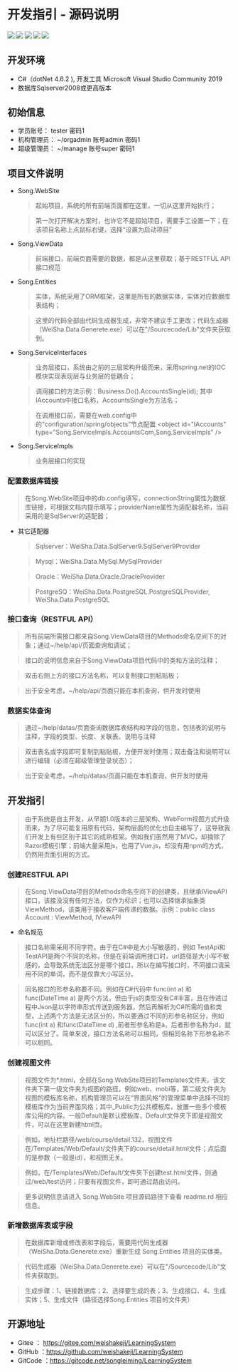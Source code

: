 # 开发指引 - 源码说明
##### [![](https://img.shields.io/badge/-%E5%AE%98%E6%96%B9%E7%BD%91%E7%AB%99-blue)](http://www.weishakeji.net) [![](https://img.shields.io/badge/help-%E5%9C%A8%E7%BA%BF%E5%B8%AE%E5%8A%A9-orange)](http://www.weisha100.net/) [![](https://img.shields.io/badge/upgrade-%E5%8D%87%E7%BA%A7%E6%97%A5%E5%BF%97-green)](http://www.weishakeji.net/download.html)  [![](https://img.shields.io/badge/QQ%E7%BE%A4-10237400-brightgreen)](https://qm.qq.com/cgi-bin/qm/qr?k=lL7qjJPXlfMnxo4cOd2xr-OMe-_4u8hW&jump_from=webapi&authKey=4vWIzSa9ceJ0Cn6/cDKp08SuOxv4xfGDfMn1ZI//1XG+p5nzeqW9v/PUVdI9gEh+)  [![](https://img.shields.io/badge/%E7%94%B5%E8%AF%9D-400%206015%20615-lightgrey)]()

## 开发环境
* C#（dotNet 4.6.2 ), 开发工具 Microsoft Visual Studio Community 2019
* 数据库Sqlserver2008或更高版本

## 初始信息
 * 学员账号： tester 密码1
 * 机构管理员： ~/orgadmin 账号admin 密码1
 * 超级管理员： ~/manage  账号super 密码1

## 项目文件说明
* Song.WebSite
   > 起始项目，系统的所有前端页面都在这里，一切从这里开始执行；

   > 第一次打开解决方案时，也许它不是超始项目，需要手工设置一下；在该项目名称上点鼠标右键，选择“设置为启动项目”

* Song.ViewData
   > 前端接口，前端页面需要的数据，都是从这里获取；基于RESTFUL API接口规范

* Song.Entities
   > 实体，系统采用了ORM框架，这里是所有的数据实体，实体对应数据库表结构；

   > 这里的代码全部由代码生成器生成，非常不建议手工更改；代码生成器（WeiSha.Data.Generete.exe）可以在"/Sourcecode/Lib"文件夹获取到。

* Song.ServiceInterfaces
   > 业务层接口，系统由之前的三层架构升级而来，采用spring.net的IOC模块实现表现层与业务层的低耦合；

   > 调用接口的方法示例：Business.Do<IAccounts>().AccountsSingle(id); 其中IAccounts中接口名称，AccountsSingle为方法名；

   > 在调用接口前，需要在web.config中的“configuration/spring/objects”节点配置 
&lt;object id="IAccounts" type="Song.ServiceImpls.AccountsCom,Song.ServiceImpls" /&gt; 

* Song.ServiceImpls
   > 业务层接口的实现

### 配置数据库链接
   > 在Song.WebSite项目中的db.config填写，connectionString属性为数据库链接，可根据文档内提示填写；providerName属性为适配器名称，当前采用的是SqlServer的适配器；
* 其它适配器
   > Sqlserver：WeiSha.Data.SqlServer9.SqlServer9Provider

   > Mysql：WeiSha.Data.MySql.MySqlProvider

   > Oracle：WeiSha.Data.Oracle.OracleProvider

   > PostgreSQ：WeiSha.Data.PostgreSQL.PostgreSQLProvider, WeiSha.Data.PostgreSQL

### 接口查询（RESTFUL API）
   > 所有前端所需接口都来自Song.ViewData项目的Methods命名空间下的对象；通过~/help/api/页面查询和调试；

   > 接口的说明信息来自于Song.ViewData项目代码中的类和方法的注释；

   > 双击右侧上方的接口方法名称，可以复制接口到粘贴板；

   > 出于安全考虑，~/help/api/页面只能在本机查询，供开发时使用

### 数据实体查询
   > 通过~/help/datas/页面查询数据库表结构和字段的信息，包括表的说明与注释，字段的类型、长度、关联表、说明与注释

   > 双击表名或字段即可复制到粘贴板，方便开发时使用；双击备注和说明可以进行编辑（必须在超级管理登录状态）；

   > 出于安全考虑，~/help/datas/页面只能在本机查询，供开发时使用

## 开发指引
   > 由于系统是自主开发，从早期1.0版本的三层架构、WebForm视图方式升级而来，为了尽可能复用原有代码，架构层面的优化也自主编写了，这导致我们开发上有些区别于其它的成熟框架。例如我们虽然用了MVC，却摘除了Razor模板引擎；前端大量采用js，也用了Vue.js，却没有用npm的方式，仍然用页面引用的方式。

### 创建RESTFUL API
   > 在Song.ViewData项目的Methods命名空间下的创建类，且继承IViewAPI接口，该接没没有任何方法，仅作为标识；也可以选择继承抽象类ViewMethod，该类用于接收客户端传递的数据。示例：public class Account : ViewMethod, IViewAPI

   * 命名规范
   > 接口名称需采用不同字符。由于在C#中是大小写敏感的，例如 TestApi和TestAPI是两个不同的名称，但是在前端调用接口时，url路径是大小写不敏感的，会导致系统无法区分是哪个接口，所以在编写接口时，不同接口请采用不同的单词，而不是仅靠大小写区分。

   > 同名接口的形参名称要不同。例如在C#代码中 func(int a) 和func(DateTime a) 是两个方法，但由于js的类型没有C#丰富，且在传递过程中Json是以字符串形式传送到服务器，然后再解析为C#所需的值和类型，上述两个方法是无法区分的，所以要通过不同的形参名称区分，例如 func(int a) 和func(DateTime d) ,前者形参名称是a，后者形参名称为d，就可以区分了。简单来说，接口方法名称可以相同，但相同名称下形参名称不可以相同。

### 创建视图文件
   > 视图文件为*.html，全部在Song.WebSite项目的Templates文件夹。该文件夹下第一级文件夹为视图的路径，例如web、mobi等，第二级文件夹为视图的模板库名称，机构管理员可以在“界面风格”的管理菜单中选择不同的模板库作为当前界面风格；其中_Public为公共模板库，放置一些多个模板库公用的内容。一般Default是默认模板库，Default文件夹下即是视图文件，可以在这里新建html页。

   > 例如，地址栏路径/web/course/detail.132，视图文件在/Templates/Web/Default/文件夹下的course/detail.html文件；点后面的是参数（一般是id），和视图无关。

   > 例如，在/Templates/Web/Default/文件夹下创建test.html文件，则通过/web/test访问；只要有视图文件，即可通过路由访问。

   > 更多说明信息请进入 Song.WebSite 项目源码路径下查看 readme.rd 相应信息。

### 新增数据库表或字段
   > 在数据库新增或修改表和字段后，需要用代码生成器（WeiSha.Data.Generete.exe）重新生成 Song.Entities 项目的实体类。

   > 代码生成器（WeiSha.Data.Generete.exe）可以在"/Sourcecode/Lib"文件夹获取到。

   > 生成步骤：1、链接数据库；2、选择要生成的表；3、生成接口、4、生成实体；5、生成文件（路径选择Song.Entities 项目的文件夹）


## 开源地址
* Gitee ： <a href="https://gitee.com/weishakeji/LearningSystem" target="_blank">https://gitee.com/weishakeji/LearningSystem</a> 
* GitHub ：<a href="https://github.com/weishakeji/LearningSystem" target="_blank">https://github.com/weishakeji/LearningSystem</a> 
* GitCode ：<a href="https://gitcode.net/songleiming/LearningSystem" target="_blank">https://gitcode.net/songleiming/LearningSystem</a> 


